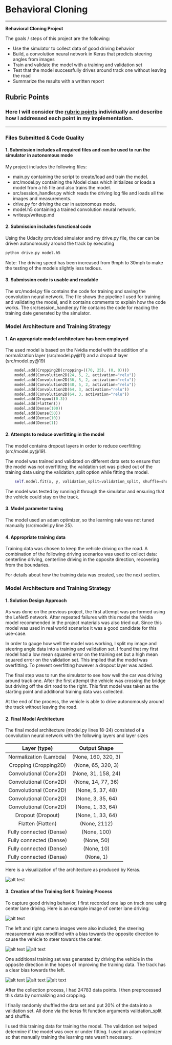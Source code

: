 # **Behavioral Cloning** 

---

**Behavioral Cloning Project**

The goals / steps of this project are the following:
* Use the simulator to collect data of good driving behavior
* Build, a convolution neural network in Keras that predicts steering angles from images
* Train and validate the model with a training and validation set
* Test that the model successfully drives around track one without leaving the road
* Summarize the results with a written report


[//]: # (Image References)

[model]: ./images/model.png "Model Visualization"
[center_center]: ./images/center_center.jpg "Center camera center"
[left_center]: ./images/left_center.jpg "Left camera center"
[right_center]: ./images/right_center.jpg "Right camera center"
[center_reverse]: ./images/reverse_center.jpg "Center camera center opposite direction"
[left_reverse]: ./images/reverse_left.jpg "Left camera center opposite direction"
[right_reverse]: ./images/reverse_right.jpg "Right camera center opposite direction"

## Rubric Points
### Here I will consider the [rubric points](https://review.udacity.com/#!/rubrics/432/view) individually and describe how I addressed each point in my implementation.  

---
### Files Submitted & Code Quality

#### 1. Submission includes all required files and can be used to run the simulator in autonomous mode

My project includes the following files:
* main.py containing the script to create/load and train the model.
* src/model.py containing the Model class which initializes or loads a model from a h5 file and also trains the model.
* src/session_handler.py which reads the driving log file and loads all the images and measurements.
* drive.py for driving the car in autonomous mode.
* model.h5 containing a trained convolution neural network.
* writeup/writeup.md

#### 2. Submission includes functional code
Using the Udacity provided simulator and my drive.py file, the car can be driven autonomously around the track by executing 
```sh
python drive.py model.h5
```

Note: The driving speed has been increased from 9mph to 30mph to make the testing of the models slightly less tedious.

#### 3. Submission code is usable and readable

The src/model.py file contains the code for training and saving the convolution neural network. The file shows the pipeline I used for training and validating the model, and it contains comments to explain how the code works.
The src/session_handler.py file contains the code for reading the training date generated by the simulator.

### Model Architecture and Training Strategy

#### 1. An appropriate model architecture has been employed

The used model is based on the Nvidia model with the addition of a normalization layer (src/model.py@11) and a dropout layer (src/model.py@19)

```python
    model.add(Cropping2D(cropping=((70, 25), (0, 0))))
    model.add(Convolution2D(24, 5, 2, activation="relu"))
    model.add(Convolution2D(36, 5, 2, activation="relu"))
    model.add(Convolution2D(48, 5, 2, activation="relu"))
    model.add(Convolution2D(64, 3, activation="relu"))
    model.add(Convolution2D(64, 3, activation="relu"))
    model.add(Dropout(0.3))
    model.add(Flatten())
    model.add(Dense(100))
    model.add(Dense(50))
    model.add(Dense(10))
    model.add(Dense(1))
```

#### 2. Attempts to reduce overfitting in the model

The model contains dropout layers in order to reduce overfitting (src/model.py@19).

The model was trained and validated on different data sets to ensure that the model was not overfitting; the validation set was picked out of the training data using the validation_split option while fitting the model.

```python
    self.model.fit(x, y, validation_split=validation_split, shuffle=shuffle, epochs=5)
```

The model was tested by running it through the simulator and ensuring that the vehicle could stay on the track.

#### 3. Model parameter tuning

The model used an adam optimizer, so the learning rate was not tuned manually (src/model.py line 25).

#### 4. Appropriate training data

Training data was chosen to keep the vehicle driving on the road. A combination of the following driving scenarios was used to collect data: centerline driving, centerline driving in the opposite direction, recovering from the boundaries.

For details about how the training data was created, see the next section.

### Model Architecture and Training Strategy

#### 1. Solution Design Approach

As was done on the previous project, the first attempt was performed using the LeNet5 network. After repeated failures with this model the Nvidia model recommended in the project materials was also tried out. Since this model was used in real world scenarios it was a good candidate for this use-case.


In order to gauge how well the model was working, I split my image and steering angle data into a training and validation set. I found that my first model had a low mean squared error on the training set but a high mean squared error on the validation set. This implied that the model was overfitting. To prevent overfitting however a dropout layer was added.

The final step was to run the simulator to see how well the car was driving around track one. After the first attempt the vehicle was crossing the bridge but driving off the dirt road to the right. This first model was taken as the starting point and additional training data was collected.

At the end of the process, the vehicle is able to drive autonomously around the track without leaving the road.

#### 2. Final Model Architecture

The final model architecture (model.py lines 18-24) consisted of a convolution neural network with the following layers and layer sizes

| Layer (type) | Output Shape |
|:---:|:---:|
| Normalization (Lambda) | (None, 160, 320, 3) |
| Cropping (Cropping2D) | (None, 65, 320, 3) |
| Convolutional (Conv2D) | (None, 31, 158, 24) |
| Convolutional (Conv2D) | (None, 14, 77, 36) |
| Convolutional (Conv2D) | (None, 5, 37, 48) |
| Convolutional (Conv2D) | (None, 3, 35, 64) |
| Convolutional (Conv2D) | (None, 1, 33, 64) |
| Dropout (Dropout) | (None, 1, 33, 64) |
| Flatten (Flatten) | (None, 2112) |
| Fully connected (Dense) | (None, 100) |
| Fully connected (Dense) | (None, 50) |
| Fully connected (Dense) | (None, 10) |
| Fully connected (Dense) | (None, 1) |

Here is a visualization of the architecture as produced by Keras.

![alt test][model]

#### 3. Creation of the Training Set & Training Process

To capture good driving behavior, I first recorded one lap on track one using center lane driving. Here is an example image of center lane driving:

![alt text][center_center]

The left and right camera images were also included; the steering measurement was modified with a bias towards the opposite direction to cause the vehicle to steer towards the center.

![alt text][left_center]
![alt text][right_center]

One additional training set was generated by driving the vehicle in the opposite direction in the hopes of improving the training data. The track has a clear bias towards the left.

![alt text][left_reverse]
![alt text][center_reverse]
![alt text][right_reverse]

After the collection process, I had 24783 data points. I then preprocessed this data by normalizing and cropping.

I finally randomly shuffled the data set and put 20% of the data into a validation set. All done via the keras fit function arguments validation_split and shuffle.

I used this training data for training the model. The validation set helped determine if the model was over or under fitting. I used an adam optimizer so that manually training the learning rate wasn't necessary.
